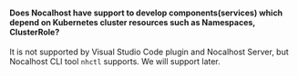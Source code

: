 #### Does Nocalhost have support to develop components(services) which depend on Kubernetes cluster resources such as Namespaces, ClusterRole?

It is not supported by Visual Studio Code plugin and Nocalhost Server, but Nocalhost CLI tool `nhctl` supports. We will support later.